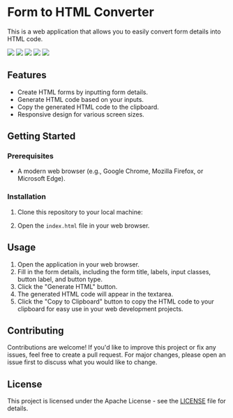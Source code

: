 # Form to HTML Converter

This is a web application that allows you to easily convert form details into HTML code.

<img src="https://img.shields.io/badge/React-20232A?style=for-the-badge&logo=react&logoColor=61DAFB" /> <img src="https://img.shields.io/badge/Bootstrap-563D7C?style=for-the-badge&logo=bootstrap&logoColor=white" /> <img src="https://img.shields.io/badge/Font_Awesome-339AF0?style=for-the-badge&logo=fontawesome&logoColor=white" /> <img src="	https://img.shields.io/badge/JavaScript-323330?style=for-the-badge&logo=javascript&logoColor=F7DF1E" /> <img src="https://img.shields.io/badge/JavaScript-323330?style=for-the-badge&logo=javascript&logoColor=F7DF1E" />

## Features

- Create HTML forms by inputting form details.
- Generate HTML code based on your inputs.
- Copy the generated HTML code to the clipboard.
- Responsive design for various screen sizes.

## Getting Started

### Prerequisites

- A modern web browser (e.g., Google Chrome, Mozilla Firefox, or Microsoft Edge).

### Installation

1. Clone this repository to your local machine:


2. Open the `index.html` file in your web browser.

## Usage

1. Open the application in your web browser.
2. Fill in the form details, including the form title, labels, input classes, button label, and button type.
3. Click the "Generate HTML" button.
4. The generated HTML code will appear in the textarea.
5. Click the "Copy to Clipboard" button to copy the HTML code to your clipboard for easy use in your web development projects.

## Contributing

Contributions are welcome! If you'd like to improve this project or fix any issues, feel free to create a pull request. For major changes, please open an issue first to discuss what you would like to change.

## License

This project is licensed under the Apache License - see the [LICENSE](LICENSE) file for details.




